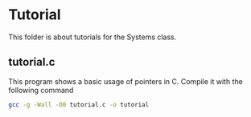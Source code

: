 # Tutorial

This folder is about tutorials for the Systems class.

## tutorial.c

This program shows a basic usage of pointers in C.
Compile it with the following command
```bash
gcc -g -Wall -O0 tutorial.c -o tutorial
```

